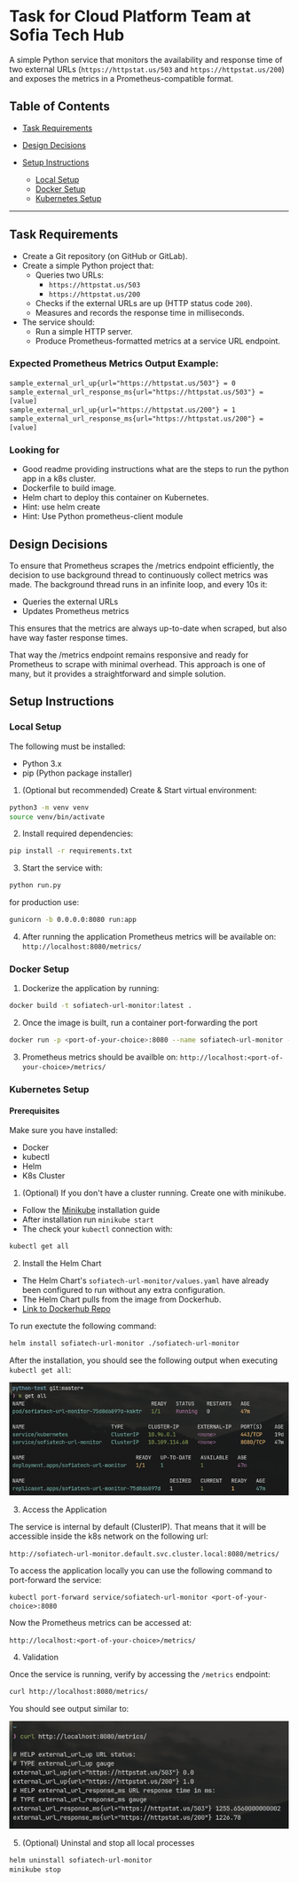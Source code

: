 # Task for Cloud Platform Team at Sofia Tech Hub

A simple Python service that monitors the availability and response time of two external URLs (`https://httpstat.us/503` and `https://httpstat.us/200`) and exposes the metrics in a Prometheus-compatible format.

## Table of Contents

- [Task Requirements](#task-requirements)
- [Design Decisions](#design-decisions)

- [Setup Instructions](#setup-instructions)
  - [Local Setup](#local-setup)
  - [Docker Setup](#docker-setup)
  - [Kubernetes Setup](#kubernetes-setup)

---

## Task Requirements

- Create a Git repository (on GitHub or GitLab).
- Create a simple Python project that:
  - Queries two URLs:
    - `https://httpstat.us/503`
    - `https://httpstat.us/200`
  - Checks if the external URLs are up (HTTP status code `200`).
  - Measures and records the response time in milliseconds.
- The service should:
  - Run a simple HTTP server.
  - Produce Prometheus-formatted metrics at a service URL endpoint.

### Expected Prometheus Metrics Output Example:

```text
sample_external_url_up{url="https://httpstat.us/503"} = 0
sample_external_url_response_ms{url="https://httpstat.us/503"} = [value]
sample_external_url_up{url="https://httpstat.us/200"} = 1
sample_external_url_response_ms{url="https://httpstat.us/200"} = [value]
```

### Looking for

- Good readme providing instructions what are the steps to run the python app in a k8s cluster.
- Dockerfile to build image.
- Helm chart to deploy this container on Kubernetes.
- Hint: use helm create
- Hint: Use Python prometheus-client module

## Design Decisions

To ensure that Prometheus scrapes the /metrics endpoint efficiently, the decision to use background thread to continuously collect metrics was made. The background thread runs in an infinite loop, and every 10s it:

- Queries the external URLs
- Updates Prometheus metrics

This ensures that the metrics are always up-to-date when scraped, but also have way faster response times.

That way the /metrics endpoint remains responsive and ready for Prometheus to scrape with minimal overhead.
This approach is one of many, but it provides a straightforward and simple solution.

## Setup Instructions

### Local Setup

The following must be installed:

- Python 3.x
- pip (Python package installer)

1. (Optional but recommended) Create & Start virtual environment:

```bash
python3 -m venv venv
source venv/bin/activate
```

2. Install required dependencies:

```bash
pip install -r requirements.txt
```

3. Start the service with:

```bash
python run.py
```

for production use:

```bash
gunicorn -b 0.0.0.0:8080 run:app
```

4. After running the application Prometheus metrics will be available on:
   `http://localhost:8080/metrics/`

### Docker Setup

1. Dockerize the application by running:

```bash
docker build -t sofiatech-url-monitor:latest .
```

2. Once the image is built, run a container port-forwarding the port

```bash
docker run -p <port-of-your-choice>:8080 --name sofiatech-url-monitor -d sofiatech-url-monitor:latest
```

3. Prometheus metrics should be availble on:
   `http://localhost:<port-of-your-choice>/metrics/`

### Kubernetes Setup

#### Prerequisites

Make sure you have installed:

- Docker
- kubectl
- Helm
- K8s Cluster

1. (Optional) If you don't have a cluster running. Create one with minikube.

- Follow the [Minikube](https://minikube.sigs.k8s.io/docs/start) installation guide
- After installation run `minikube start`
- The check your `kubectl` connection with:

```bash
kubectl get all
```

2. Install the Helm Chart

- The Helm Chart's `sofiatech-url-monitor/values.yaml` have already been configured to run without any extra configuration.
- The Helm Chart pulls from the image from Dockerhub.
- [Link to Dockerhub Repo](https://hub.docker.com/repository/docker/alexupenev/sofiatech-url-monitor/general)

To run exectute the following command:

```bash
helm install sofiatech-url-monitor ./sofiatech-url-monitor
```

After the installation, you should see the following output when executing `kubectl get all`:

![KGetAll](docs/kgetall.png)

3. Access the Application

The service is internal by default (ClusterIP). That means that it will be accessible inside the k8s network on the following url:

`http://sofiatech-url-monitor.default.svc.cluster.local:8080/metrics/`

To access the application locally you can use the following command to port-forward the service:

```
kubectl port-forward service/sofiatech-url-monitor <port-of-your-choice>:8080
```

Now the Prometheus metrics can be accessed at:

`http://localhost:<port-of-your-choice>/metrics/`

4. Validation

Once the service is running, verify by accessing the `/metrics` endpoint:

```bash
curl http://localhost:8080/metrics/
```

You should see output similar to:

![PrometheusOutput](docs/promoutput.png)

5. (Optional) Uninstal and stop all local processes

```bash
helm uninstall sofiatech-url-monitor
minikube stop
```
